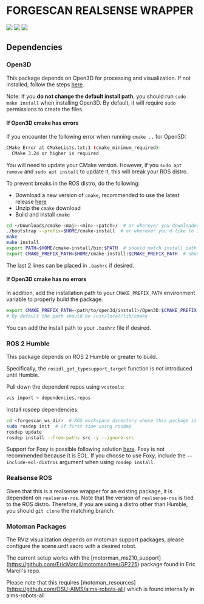 # FORGESCAN REALSENSE WRAPPER
<a href="https://www.open3d.org/docs/release/index.html"><img src="https://img.shields.io/badge/Open3D-0.18.0-gray?style=flat-square&logoColor=white&labelColor=black"/></a>
<a href="https://docs.ros.org/en/humble/index.html"><img src="https://img.shields.io/badge/ROS-Humble-blue?style=flat-square&logo=ROS&logoColor=white&labelColor=22314E"/></a>
<a href="https://releases.ubuntu.com/jammy/"><img src="https://img.shields.io/badge/Ubuntu-22.04-gray?style=flat-square&logo=ubuntu&logoColor=white&labelColor=E95420"/></a>

## Dependencies

### Open3D
This package depends on Open3D for processing and visualization. If not installed, follow the steps [here](https://www.open3d.org/docs/release/compilation.html#ubuntu-macos).

Note: If you **do not change the default install path**, you should run `sudo make install` when installing Open3D. By default, it will require `sudo` permissions to create the files.

#### If Open3D cmake has errors
If you encounter the following error when running `cmake ..` for Open3D:
```bash
CMake Error at CMakeLists.txt:1 (cmake_minimum_required):
  CMake 3.24 or higher is required
```

You will need to update your CMake version. However, if you `sudo apt remove` and `sudo apt install` to update it, this will break your ROS distro. 

To prevent breaks in the ROS distro, do the following:
- Download a new version of `cmake`, recommended to use the latest release [here](https://cmake.org/download/)
- Unzip the `cmake` download
- Build and install `cmake`
```bash
cd ~/Downloads/cmake-<maj>-<min>-<patch>/  # or wherever you downloaded cmake
./bootstrap --prefix=$HOME/cmake-install  # or wherever you'd like to install cmake
make
make install
export PATH=$HOME/cmake-install/bin:$PATH  # should match install path in line 2
export CMAKE_PREFIX_PATH=$HOME/cmake-install:$CMAKE_PREFIX_PATH  # should match install path in line 2
```
The last 2 lines can be placed in `.bashrc` if desired.

#### If Open3D cmake has no errors
In addition, add the installation path to your `CMAKE_PREFIX_PATH` environment variable to properly build the package.
```bash
export CMAKE_PREFIX_PATH=<path/to/open3d/install>/Open3D:$CMAKE_PREFIX_PATH  
# By default the path should be /usr/local/lib/cmake
```
You can add the install path to your `.bashrc` file if desired.

### ROS 2 Humble
This package depends on ROS 2 Humble or greater to build. 

Specifically, the `rosidl_get_typesupport_target` function is not introduced until Humble.

Pull down the dependent repos using `vcstools`:
```bash
vcs import < dependencies.repos
```

Install rosdep dependencies:
```bash
cd <forgescan_ws_dir>  # ROS workspace directory where this package is located
sudo rosdep init  # if first time using rosdep
rosdep update
rosdep install --from-paths src -y --ignore-src
```

Support for Foxy is possible following solution [here](https://github.com/TixiaoShan/LIO-SAM/issues/468). Foxy is not recommended because it is EOL. 
If you choose to use Foxy, include the `--include-eol-distros` argument when using `rosdep install`.

### Realsense ROS
Given that this is a realsense wrapper for an existing package, it is dependent on `realsense-ros`. Note that the version of `realsense-ros` is tied to the ROS distro. Therefore, if you are using a distro other than Humble, you should `git clone` the matching branch.

### Motoman Packages
The RViz visualization depends on motoman support packages, please configure the scene.urdf.xacro with a desired robot.

The current setup works with the [motorman_ms210_support] (https://github.com/EricMarcil/motoman/tree/GP225) package found in Eric Marcil's repo.

Please note that this requires [motoman_resources] (https://github.com/OSU-AIMS/aims-robots-all) which is found internally in aims-robots-all
